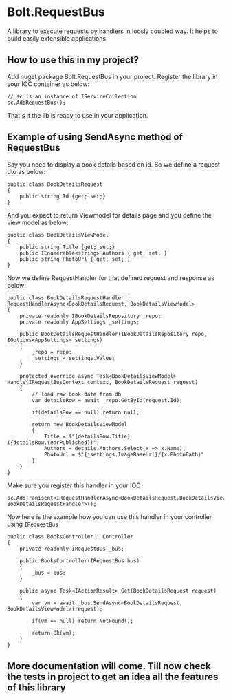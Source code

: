 # Bolt.RequestBus

A library to execute requests by handlers in loosly coupled way. It helps to build easily extensible applications

## How to use this in my project?

Add nuget package Bolt.RequestBus in your project. Register the library in your IOC container as below:

    // sc is an instance of IServiceCollection
    sc.AddRequestBus();

That's it the lib is ready to use in your application.

## Example of using SendAsync method of RequestBus

Say you need to display a book details based on id. So we define a request dto as below:

    public class BookDetailsRequest
    {
        public string Id {get; set;}
    }

And you expect to return Viewmodel for details page and you define the view model as below:

    public class BookDetailsViewModel
    {
        public string Title {get; set;}
        public IEnumerable<string> Authors { get; set; }
        public string PhotoUrl { get; set; }
    }

Now we define RequestHandler for that defined request and response as below:

    public class BookDetailsRequestHandler : RequestHandlerAsync<BookDetailsRequest, BookDetailsViewModel>
    {
        private readonly IBookDetailsRepository _repo;
        private readonly AppSettings _settings;

        public BookDetailsRequestHandler(IBookDetailsRepository repo, IOptions<AppSettings> settings)
        {
            _repo = repo;
            _settings = settings.Value;
        }

        protected override async Task<BookDetailsViewModel> Handle(IRequestBusContext context, BookDetailsRequest request)
        {
            // load raw book data from db
            var detailsRow = await _repo.GetById(request.Id);

            if(detailsRow == null) return null;

            return new BookDetailsViewModel
            {
                Title = $"{detailsRow.Title} ({detailsRow.YearPublished})",
                Authors = details.Authors.Select(x => x.Name),
                PhotoUrl = $"{_settings.ImageBaseUrl}/{x.PhotoPath}"
            }
        }
    }

Make sure you register this handler in your IOC

    sc.AddTranisent<IRequestHandlerAsync<BookDetailsRequest,BookDetailsViewModel>, BookDetailsRequestHandler>();

Now here is the example how you can use this handler in your controller using `IRequestBus`

    public class BooksController : Controller
    {
        private readonly IRequestBus _bus;

        public BooksController(IRequestBus bus)
        {
            _bus = bus;
        }

        public async Task<IActionResult> Get(BookDetailsRequest request)
        {
            var vm = await _bus.SendAsync<BookDetailsRequest, BookDetailsViewModel>(request);

            if(vm == null) return NotFound();

            return Ok(vm);
        }
    }

## More documentation will come. Till now check the tests in project to get an idea all the features of this library
